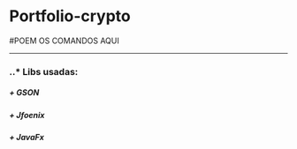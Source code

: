 # Portfolio-crypto

#POEM OS COMANDOS AQUI

***

### ..* Libs usadas:
##### + GSON
##### + Jfoenix
##### + JavaFx

